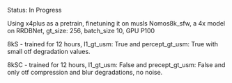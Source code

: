 Status: In Progress

Using x4plus as a pretrain, finetuning it on musls Nomos8k_sfw, a 4x model on RRDBNet, gt_size: 256, batch_size 10, GPU P100

8kS - trained for 12 hours, l1_gt_usm: True and percept_gt_usm: True with small otf degradation values.

8kSC - trained for 12 hours, l1_gt_usm: False and precept_gt_usm: False and only otf compression and blur degradations, no noise.
